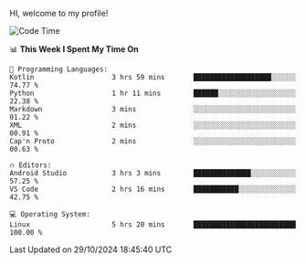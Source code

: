 HI, welcome to my profile!
<!--START_SECTION:waka-->
![Code Time](http://img.shields.io/badge/Code%20Time-1%2C934%20hrs%207%20mins-blue)

📊 **This Week I Spent My Time On** 

```text
💬 Programming Languages: 
Kotlin                   3 hrs 59 mins       ███████████████████░░░░░░   74.77 % 
Python                   1 hr 11 mins        ██████░░░░░░░░░░░░░░░░░░░   22.38 % 
Markdown                 3 mins              ░░░░░░░░░░░░░░░░░░░░░░░░░   01.22 % 
XML                      2 mins              ░░░░░░░░░░░░░░░░░░░░░░░░░   00.91 % 
Cap'n Proto              2 mins              ░░░░░░░░░░░░░░░░░░░░░░░░░   00.63 % 

🔥 Editors: 
Android Studio           3 hrs 3 mins        ██████████████░░░░░░░░░░░   57.25 % 
VS Code                  2 hrs 16 mins       ███████████░░░░░░░░░░░░░░   42.75 % 

💻 Operating System: 
Linux                    5 hrs 20 mins       █████████████████████████   100.00 % 
```


 Last Updated on 29/10/2024 18:45:40 UTC
<!--END_SECTION:waka-->

